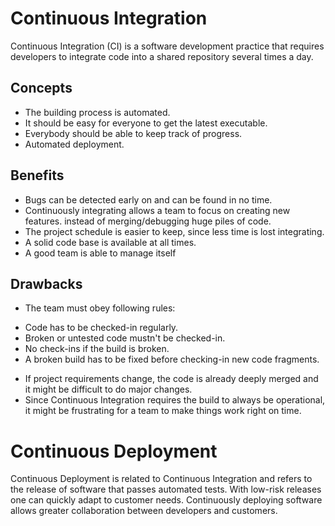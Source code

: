 Continuous Integration
======================
Continuous Integration (CI) is a software development practice that requires
developers to integrate code into a shared repository several times a day.

Concepts
--------
* The building process is automated.
* It should be easy for everyone to get the latest executable.
* Everybody should be able to keep track of progress.
* Automated deployment.

Benefits
--------
* Bugs can be detected early on and can be found in no time.
* Continuously integrating allows a team to focus on creating new features.
instead of merging/debugging huge piles of code.
* The project schedule is easier to keep, since less time is lost integrating.
* A solid code base is available at all times.
* A good team is able to manage itself

Drawbacks
---------
* The team must obey following rules:
- Code has to be checked-in regularly.
- Broken or untested code mustn't be checked-in.
- No check-ins if the build is broken.
- A broken build has to be fixed before checking-in new code fragments.
* If project requirements change, the code is already deeply merged and it
might be difficult to do major changes.
* Since Continuous Integration requires the build to always be operational, it
might be frustrating for a team to make things work right on time.

Continuous Deployment
=====================
Continuous Deployment is related to Continuous Integration and refers to the
release of software that passes automated tests. With low-risk releases one can
quickly adapt to customer needs. Continuously deploying software allows greater
collaboration between developers and customers.
